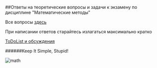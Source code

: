 ##Ответы на теоретические вопросы и задачи к экзамену по дисциплине "Математические методы"

Все вопросы [здесь](https://github.com/tpk-coders/math-methods/blob/master/questions.md)

При написании ответов старайтесь излагаться максимально кратко

[ToDoList и обсуждения](https://github.com/tpk-coders/math-methods/issues)

######Keep It Simple, Stupid!

![math](https://pp.vk.me/c311327/v311327499/736/vKruPzMApNY.jpg)